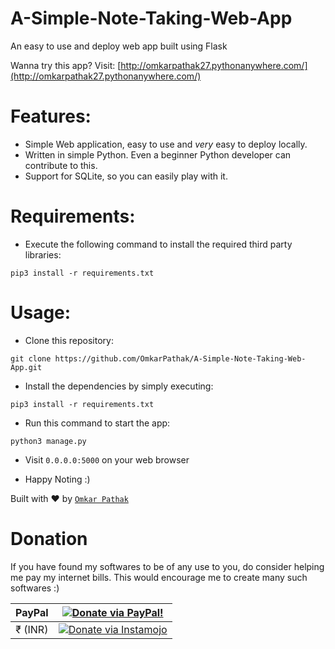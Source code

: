 # A-Simple-Note-Taking-Web-App
An easy to use and deploy web app built using Flask

Wanna try this app? Visit: [http://omkarpathak27.pythonanywhere.com/](http://omkarpathak27.pythonanywhere.com/)

# Features:

* Simple Web application, easy to use and *very* easy to deploy locally.
* Written in simple Python. Even a beginner Python developer can contribute to this.
* Support for SQLite, so you can easily play with it.

# Requirements:

* Execute the following command to install the required third party libraries:<br />

`pip3 install -r requirements.txt`

# Usage:
* Clone this repository:

`git clone https://github.com/OmkarPathak/A-Simple-Note-Taking-Web-App.git`

* Install the dependencies by simply executing:

`pip3 install -r requirements.txt`

* Run this command to start the app:

`python3 manage.py`

* Visit `0.0.0.0:5000` on your web browser

* Happy Noting :)

Built with ♥ by [`Omkar Pathak`](http://www.omkarpathak.in/)

# Donation

If you have found my softwares to be of any use to you, do consider helping me pay my internet bills. This would encourage me to create many such softwares :)

| PayPal | <a href="https://paypal.me/omkarpathak27" target="_blank"><img src="https://www.paypalobjects.com/webstatic/mktg/logo/AM_mc_vs_dc_ae.jpg" alt="Donate via PayPal!" title="Donate via PayPal!" /></a> |
|:-------------------------------------------:|:-------------------------------------------------------------:|
| ₹ (INR)  | <a href="https://www.instamojo.com/@omkarpathak/" target="_blank"><img src="https://www.soldermall.com/images/pic-online-payment.jpg" alt="Donate via Instamojo" title="Donate via instamojo" /></a> |
